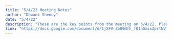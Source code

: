 ```yaml
---
title: "5/4/22 Meeting Notes"
author: "Dhwani Shenoy"
date: "5/4/22"
description: "These are the key points from the meeting on 5/4/22. Please click the button below to access them."
link: "https://docs.google.com/document/d/1jXFVrZb09Nfh_fQIhGmixZprtNVTQklcShOP8t0xLTM/edit?usp=sharing"
---
```

